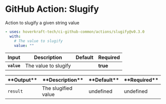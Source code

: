 <!-- start title -->

# GitHub Action: Slugify

<!-- end title -->
<!-- start description -->

Action to slugify a given string value

<!-- end description -->
<!-- start contents -->
<!-- end contents -->
<!-- start usage -->

```yaml
- uses: hoverkraft-tech/ci-github-common/actions/slugify@v0.3.0
  with:
    # The value to slugify
    value: ""
```

<!-- end usage -->
<!-- start inputs -->

| **Input**              | **Description**      | **Default** | **Required** |
| ---------------------- | -------------------- | ----------- | ------------ |
| **<code>value</code>** | The value to slugify |             | **true**     |

<!-- end inputs -->
<!-- start outputs -->

| \***\*Output\*\***  | \***\*Description\*\*** | \***\*Default\*\*** | \***\*Required\*\*** |
| ------------------- | ----------------------- | ------------------- | -------------------- |
| <code>result</code> | The slugified value     | undefined           | undefined            |

<!-- end outputs -->
<!-- start [.github/ghadocs/examples/] -->
<!-- end [.github/ghadocs/examples/] -->
